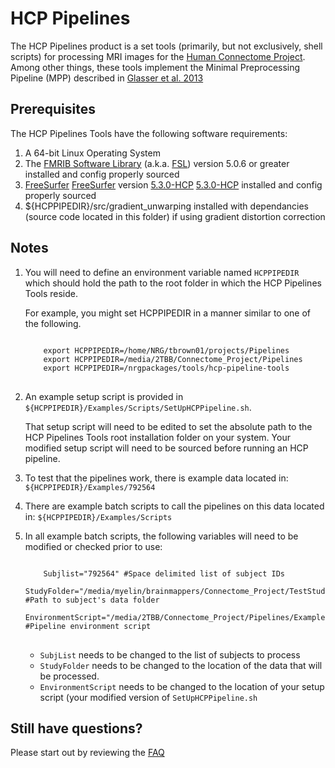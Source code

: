 # HCP Pipelines 

The HCP Pipelines product is a set tools (primarily, but not exclusively,
shell scripts) for processing MRI images for the [Human Connectome Project][HCP]. 
Among other things, these tools implement the Minimal Preprocessing Pipeline 
(MPP) described in [Glasser et al. 2013][GlasserEtAl]

## Prerequisites

The HCP Pipelines Tools have the following software requirements:

1. A 64-bit Linux Operating System
2. The [FMRIB Software Library][FSL] (a.k.a. [FSL][FSL]) version 
   5.0.6 or greater installed and config properly sourced
3. [FreeSurfer] [FreeSurfer] version [5.3.0-HCP] [5.3.0-HCP] installed and 
   config properly sourced
4. ${HCPPIPEDIR}/src/gradient_unwarping installed with dependancies (source
   code located in this folder) if using gradient distortion correction

## Notes

1. You will need to define an environment variable named `HCPPIPEDIR` which 
   should hold the path to the root folder in which the HCP Pipelines Tools 
   reside.

   For example, you might set HCPPIPEDIR in a manner similar to one of the
   following.
   <pre>
   <code>
       export HCPPIPEDIR=/home/NRG/tbrown01/projects/Pipelines
       export HCPPIPEDIR=/media/2TBB/Connectome_Project/Pipelines
       export HCPPIPEDIR=/nrgpackages/tools/hcp-pipeline-tools
   </code>
   </pre>

2. An example setup script is provided in 
   `${HCPPIPEDIR}/Examples/Scripts/SetUpHCPPipeline.sh`.

   That setup script will need to be edited to set the absolute path to the 
   HCP Pipelines Tools root installation folder on your system.  Your modified
   setup script will need to be sourced before running an HCP pipeline.

3. To test that the pipelines work, there is example data located in:
   `${HCPPIPEDIR}/Examples/792564`

4. There are example batch scripts to call the pipelines on this data 
   located in: `${HCPPIPEDIR}/Examples/Scripts`

5. In all example batch scripts, the following variables will need to be 
   modified or checked prior to use:

   <pre>
   <code>
       Subjlist="792564" #Space delimited list of subject IDs
       StudyFolder="/media/myelin/brainmappers/Connectome_Project/TestStudyFolder" #Path to subject's data folder
       EnvironmentScript="/media/2TBB/Connectome_Project/Pipelines/Examples/Scripts/SetUpHCPPipeline.sh" #Pipeline environment script
   </code>
   </pre>

   * `SubjList` needs to be changed to the list of subjects to process
   * `StudyFolder` needs to be changed to the location of the data that 
     will be processed.
   * `EnvironmentScript` needs to be changed to the location of your 
     setup script (your modified version of `SetUpHCPPipeline.sh`


## Still have questions?

Please start out by reviewing the [FAQ][FAQ]




<!-- References -->

[HCP]: http://www.humanconnectome.org
[GlasserEtAl]: http://www.ncbi.nlm.nih.gov/pubmed/23668970
[FSL]: http://fsl.fmrib.ox.ac.uk
[FreeSurfer]: http://freesurfer.net
[5.3.0-HCP]: ftp://surfer.nmr.mgh.harvard.edu/pub/dist/freesurfer/5.3.0-HCP/
[FAQ]: https://github.com/Washington-University/Pipelines/blob/master/FAQ.md